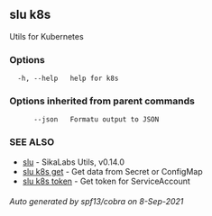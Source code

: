 ## slu k8s

Utils for Kubernetes

### Options

```
  -h, --help   help for k8s
```

### Options inherited from parent commands

```
      --json   Formatu output to JSON
```

### SEE ALSO

* [slu](slu.md)	 - SikaLabs Utils, v0.14.0
* [slu k8s get](slu_k8s_get.md)	 - Get data from Secret or ConfigMap
* [slu k8s token](slu_k8s_token.md)	 - Get token for ServiceAccount

###### Auto generated by spf13/cobra on 8-Sep-2021
